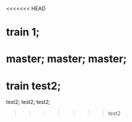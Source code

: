 <<<<<<< HEAD
# train 1; 
master;
master;
master;
=======
# train test2;
test2;
test2;
test2;
>>>>>>> test2
